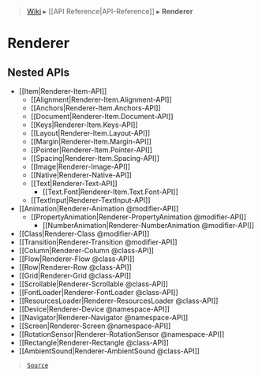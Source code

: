 > [Wiki](Home) ▸ [[API Reference|API-Reference]] ▸ **Renderer**

# Renderer

## Nested APIs

* [[Item|Renderer-Item-API]]
  * [[Alignment|Renderer-Item.Alignment-API]]
  * [[Anchors|Renderer-Item.Anchors-API]]
  * [[Document|Renderer-Item.Document-API]]
  * [[Keys|Renderer-Item.Keys-API]]
  * [[Layout|Renderer-Item.Layout-API]]
  * [[Margin|Renderer-Item.Margin-API]]
  * [[Pointer|Renderer-Item.Pointer-API]]
  * [[Spacing|Renderer-Item.Spacing-API]]
  * [[Image|Renderer-Image-API]]
  * [[Native|Renderer-Native-API]]
  * [[Text|Renderer-Text-API]]
    * [[Text.Font|Renderer-Item.Text.Font-API]]
  * [[TextInput|Renderer-TextInput-API]]
* [[Animation|Renderer-Animation @modifier-API]]
  * [[PropertyAnimation|Renderer-PropertyAnimation @modifier-API]]
    * [[NumberAnimation|Renderer-NumberAnimation @modifier-API]]
* [[Class|Renderer-Class @modifier-API]]
* [[Transition|Renderer-Transition @modifier-API]]
* [[Column|Renderer-Column @class-API]]
* [[Flow|Renderer-Flow @class-API]]
* [[Row|Renderer-Row @class-API]]
* [[Grid|Renderer-Grid @class-API]]
* [[Scrollable|Renderer-Scrollable @class-API]]
* [[FontLoader|Renderer-FontLoader @class-API]]
* [[ResourcesLoader|Renderer-ResourcesLoader @class-API]]
* [[Device|Renderer-Device @namespace-API]]
* [[Navigator|Renderer-Navigator @namespace-API]]
* [[Screen|Renderer-Screen @namespace-API]]
* [[RotationSensor|Renderer-RotationSensor @namespace-API]]
* [[Rectangle|Renderer-Rectangle @class-API]]
* [[AmbientSound|Renderer-AmbientSound @class-API]]

> [`Source`](/Neft-io/neft/blob/65f8de73ffc0dbb38be0f58144f629599500b1a9/src/renderer/index.litcoffee#renderer)

